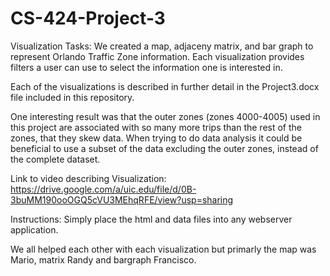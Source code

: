 # CS-424-Project-3
Visualization Tasks: We created a map, adjaceny matrix, and bar graph to represent Orlando Traffic Zone information. Each visualization provides filters a user can use to select the information one is interested in.  

Each of the visualizations is described in further detail in the Project3.docx file included in this repository.

One interesting result was that the outer zones (zones 4000-4005) used in this project are associated with so many more trips than the rest of the zones, that they skew data.  When trying to do data analysis it could be beneficial to use a subset of the data excluding the outer zones, instead of the complete dataset.

Link to video describing Visualization:
https://drive.google.com/a/uic.edu/file/d/0B-3buMM190ooOGQ5cVU3MEhqRFE/view?usp=sharing

Instructions: Simply place the html and data files into any webserver application.

We all helped each other with each visualization but primarly the map was Mario, matrix Randy and bargraph Francisco.
